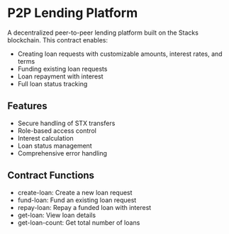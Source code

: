 # P2P Lending Platform

A decentralized peer-to-peer lending platform built on the Stacks blockchain. This contract enables:

- Creating loan requests with customizable amounts, interest rates, and terms
- Funding existing loan requests
- Loan repayment with interest
- Full loan status tracking

## Features

- Secure handling of STX transfers
- Role-based access control
- Interest calculation
- Loan status management
- Comprehensive error handling

## Contract Functions

- create-loan: Create a new loan request
- fund-loan: Fund an existing loan request
- repay-loan: Repay a funded loan with interest
- get-loan: View loan details
- get-loan-count: Get total number of loans
